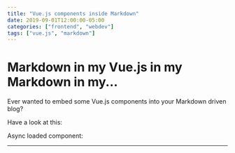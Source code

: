 ```yaml
---
title: "Vue.js components inside Markdown"
date: 2019-09-01T12:00:00-05:00
categories: ["frontend", "webdev"]
tags: ["vue.js", "markdown"]
---
```


# Markdown in my Vue.js in my Markdown in my...

Ever wanted to embed some Vue.js components into your Markdown driven blog?

Have a look at this:

Async loaded component:  

---
